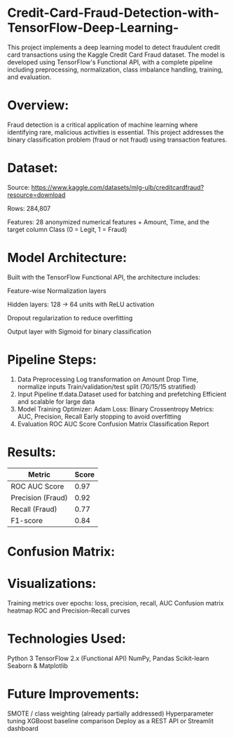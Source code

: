 # Credit-Card-Fraud-Detection-with-TensorFlow-Deep-Learning-
This project implements a deep learning model to detect fraudulent credit card transactions using the Kaggle Credit Card Fraud dataset. The model is developed using TensorFlow's Functional API, with a complete pipeline including preprocessing, normalization, class imbalance handling, training, and evaluation.

# Overview: 
Fraud detection is a critical application of machine learning where identifying rare, malicious activities is essential. This project addresses the binary classification problem (fraud or not fraud) using transaction features.


# Dataset:
Source: https://www.kaggle.com/datasets/mlg-ulb/creditcardfraud?resource=download

Rows: 284,807

Features: 28 anonymized numerical features + Amount, Time, and the target column Class (0 = Legit, 1 = Fraud)

# Model Architecture:
Built with the TensorFlow Functional API, the architecture includes:
  
  Feature-wise Normalization layers
  
  Hidden layers: 128 → 64 units with ReLU activation
  
  Dropout regularization to reduce overfitting
  
  Output layer with Sigmoid for binary classification


  # Pipeline Steps:

1. Data Preprocessing
    Log transformation on Amount
    Drop Time, normalize inputs
    Train/validation/test split (70/15/15 stratified)
2. Input Pipeline
    tf.data.Dataset used for batching and prefetching
    Efficient and scalable for large data
3. Model Training
    Optimizer: Adam
    Loss: Binary Crossentropy
    Metrics: AUC, Precision, Recall
    Early stopping to avoid overfitting
4. Evaluation
    ROC AUC Score
    Confusion Matrix
    Classification Report

# Results:
| Metric            | Score |
| ----------------- | ----- |
| ROC AUC Score     | 0.97  |
| Precision (Fraud) | 0.92  |
| Recall (Fraud)    | 0.77  |
| F1-score          | 0.84  |

# Confusion Matrix:


# Visualizations:
  Training metrics over epochs: loss, precision, recall, AUC
  Confusion matrix heatmap
  ROC and Precision-Recall curves

# Technologies Used:
  Python 3
  TensorFlow 2.x (Functional API)
  NumPy, Pandas
  Scikit-learn
  Seaborn & Matplotlib

# Future Improvements:
  SMOTE / class weighting (already partially addressed)
  Hyperparameter tuning
  XGBoost baseline comparison
  Deploy as a REST API or Streamlit dashboard

  
